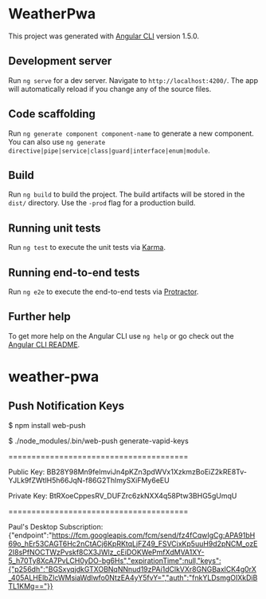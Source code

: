 # WeatherPwa

This project was generated with [Angular CLI](https://github.com/angular/angular-cli) version 1.5.0.

## Development server

Run `ng serve` for a dev server. Navigate to `http://localhost:4200/`. The app will automatically reload if you change any of the source files.

## Code scaffolding

Run `ng generate component component-name` to generate a new component. You can also use `ng generate directive|pipe|service|class|guard|interface|enum|module`.

## Build

Run `ng build` to build the project. The build artifacts will be stored in the `dist/` directory. Use the `-prod` flag for a production build.

## Running unit tests

Run `ng test` to execute the unit tests via [Karma](https://karma-runner.github.io).

## Running end-to-end tests

Run `ng e2e` to execute the end-to-end tests via [Protractor](http://www.protractortest.org/).

## Further help

To get more help on the Angular CLI use `ng help` or go check out the [Angular CLI README](https://github.com/angular/angular-cli/blob/master/README.md).
# weather-pwa
## Push Notification Keys
$ npm install web-push

$ ./node_modules/.bin/web-push generate-vapid-keys

=======================================

Public Key:
BB28Y98Mn9felmviJn4pKZn3pdWVx1XzkmzBoEiZ2kRE8Tv-YJLk9fZWtlH5h66JqN-f86G2ThlmySXiFMy6eEU

Private Key:
BtRXoeCppesRV_DUFZrc6zkNXX4q58Ptw3BHG5gUmqU

=======================================

Paul's Desktop Subscription:
{"endpoint":"https://fcm.googleapis.com/fcm/send/fz4fCqwIgCg:APA91bH69o_hEr53CAGT6Hc2nCtACj6KpRKtqLjFZ49_FSVCjxKp5uuH9d2pNCM_ozE2I8sPfNOCTWzPvskf8CX3JWlz_cEiDOKWePmfXdMVA1XY-5_h70Ty8XcA7PvLCH0yDO-bg6Hs","expirationTime":null,"keys":{"p256dh":"BGSxyqjdkGTXOBNqNNnud19zPAi1dClkVXr8GNGBaxlCK4g0rX_405ALHElbZIcWMsiaWdlwfo0NtzEA4yY5fvY=","auth":"fnkYLDsmgOIXkDiBTL1KMg=="}}
